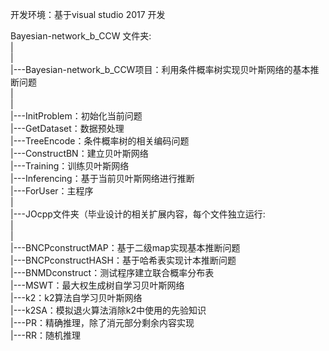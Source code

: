 开发环境：基于visual studio 2017 开发  

Bayesian-network_b_CCW 文件夹:  
|  
|  
|---Bayesian-network_b_CCW项目：利用条件概率树实现贝叶斯网络的基本推断问题  
|  
|  
|---InitProblem：初始化当前问题  
|---GetDataset：数据预处理  
|---TreeEncode：条件概率树的相关编码问题  
|---ConstructBN：建立贝叶斯网络  
|---Training：训练贝叶斯网络  
|---Inferencing：基于当前贝叶斯网络进行推断  
|---ForUser：主程序  
|  
|---JOcpp文件夹（毕业设计的相关扩展内容，每个文件独立运行:  
|  
|  
|---BNCPconstructMAP：基于二级map实现基本推断问题  
|---BNCPconstructHASH：基于哈希表实现计本推断问题  
|---BNMDconstruct：测试程序建立联合概率分布表  
|---MSWT：最大权生成树自学习贝叶斯网络  
|---k2：k2算法自学习贝叶斯网络  
|---k2SA：模拟退火算法消除k2中使用的先验知识  
|---PR：精确推理，除了消元部分剩余内容实现  
|---RR：随机推理  
